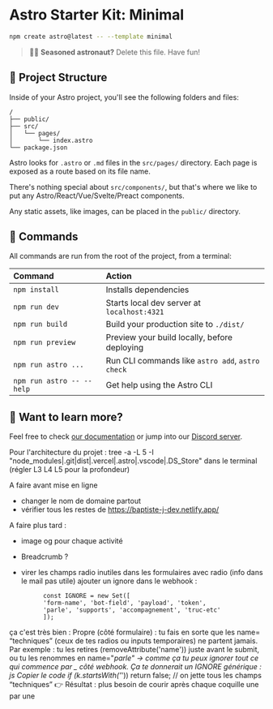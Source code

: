 # Astro Starter Kit: Minimal

```sh
npm create astro@latest -- --template minimal
```

> 🧑‍🚀 **Seasoned astronaut?** Delete this file. Have fun!

## 🚀 Project Structure

Inside of your Astro project, you'll see the following folders and files:

```text
/
├── public/
├── src/
│   └── pages/
│       └── index.astro
└── package.json
```

Astro looks for `.astro` or `.md` files in the `src/pages/` directory. Each page is exposed as a route based on its file name.

There's nothing special about `src/components/`, but that's where we like to put any Astro/React/Vue/Svelte/Preact components.

Any static assets, like images, can be placed in the `public/` directory.

## 🧞 Commands

All commands are run from the root of the project, from a terminal:

| Command                   | Action                                           |
| :------------------------ | :----------------------------------------------- |
| `npm install`             | Installs dependencies                            |
| `npm run dev`             | Starts local dev server at `localhost:4321`      |
| `npm run build`           | Build your production site to `./dist/`          |
| `npm run preview`         | Preview your build locally, before deploying     |
| `npm run astro ...`       | Run CLI commands like `astro add`, `astro check` |
| `npm run astro -- --help` | Get help using the Astro CLI                     |

## 👀 Want to learn more?

Feel free to check [our documentation](https://docs.astro.build) or jump into our [Discord server](https://astro.build/chat).


Pour l'architecture du projet :
tree -a -L 5 -I "node_modules|.git|dist|.vercel|.astro|.vscode|.DS_Store"
dans le terminal (régler L3 L4 L5 pour la profondeur)

A faire avant mise en ligne
- changer le nom de domaine partout
- vérifier tous les restes de https://baptiste-j-dev.netlify.app/

A faire plus tard :
- image og pour chaque activité
- Breadcrumb ?
- virer les champs radio inutiles dans les formulaires avec radio (info dans le mail pas utile)
ajouter un ignore dans le webhook :

            const IGNORE = new Set([
            'form-name', 'bot-field', 'payload', 'token',
            'parle', 'supports', 'accompagnement', 'truc-etc'
            ]);

ça c'est très bien :
Propre (côté formulaire) : tu fais en sorte que les name= “techniques” (ceux de tes radios ou inputs temporaires) ne partent jamais. Par exemple :
tu les retires (removeAttribute('name')) juste avant le submit,
ou tu les renommes en name="_parle" → comme ça tu peux ignorer tout ce qui commence par _ côté webhook.
Ça te donnerait un IGNORE générique :
js
Copier le code
if (k.startsWith('_')) return false; // on jette tous les champs “techniques”
👉 Résultat : plus besoin de courir après chaque coquille une par une